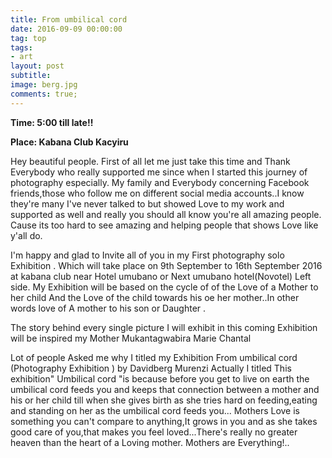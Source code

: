 ```yaml
---
title: From umbilical cord
date: 2016-09-09 00:00:00
tag: top
tags:
- art
layout: post
subtitle:
image: berg.jpg
comments: true;
---
```


<strong>Time: 5:00 till late!!</strong>

<strong>Place: Kabana Club Kacyiru </strong>

Hey beautiful people. First of all let me just take this time and Thank Everybody who really supported me since when I started this journey of photography especially. My family and Everybody concerning Facebook friends,those who follow me on different social media accounts..I know they're many I've never talked to but showed Love to my work and supported as well and really you should all know you're all amazing people. Cause its too hard to see amazing and helping people that shows Love like y'all do.

I'm happy and glad to Invite all of you in my First photography solo Exhibition . Which will take place on 9th September to 16th September 2016 at kabana club near Hotel umubano or Next umubano hotel(Novotel) Left side.
My Exhibition will be based on the cycle of of the Love of a Mother to her child And the Love of the child towards his oe her mother..In other words love of A mother to his son or Daughter .

The story behind every single picture I will exhibit in this coming Exhibition will be inspired my Mother Mukantagwabira Marie Chantal

Lot of people Asked me why I titled my Exhibition From umbilical cord (Photography Exhibition ) by Davidberg Murenzi
Actually I titled This exhibition" Umbilical cord "is because before you get to live on earth the umbilical cord feeds you and keeps that connection between a mother and his or her child till when she gives birth as she tries hard on feeding,eating and standing on her as the umbilical cord feeds you... Mothers Love is something you can't compare to anything,It grows in you and as she takes good care of you,that makes you feel loved...There's really no greater heaven than the heart of a Loving mother.
Mothers are Everything!..

